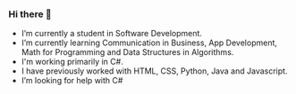 ### Hi there 👋


- I’m currently a student in Software Development.
- I’m currently learning Communication in Business, App Development, Math for Programming and Data Structures in Algorithms.
- I'm working primarily in C#.
- I have previously worked with HTML, CSS, Python, Java and Javascript.
- I’m looking for help with C#

